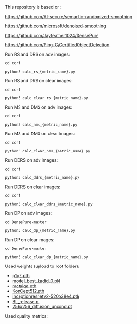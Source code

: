This repository is based on:

https://github.com/AI-secure/semantic-randomized-smoothing

https://github.com/microsoft/denoised-smoothing

https://github.com/Jayfeather1024/DensePure

https://github.com/Ping-C/CertifiedObjectDetection


Run RS and DRS on adv images: 

`cd ccrf`

`python3 calc_rs_{metric_name}.py`


Run RS and DRS on clear images: 

`cd ccrf`

`python3 calc_clear_rs_{metric_name}.py`




Run MS and DMS on adv images: 

`cd ccrf`

`python3 calc_nms_{metric_name}.py`


Run MS and DMS on clear images: 

`cd ccrf`

`python3 calc_clear_nms_{metric_name}.py`




Run DDRS on adv images: 

`cd ccrf`

`python3 calc_ddrs_{metric_name}.py`


Run DDRS on clear images: 

`cd ccrf`

`python3 calc_clear_ddrs_{metric_name}.py`




Run DP on adv images: 

`cd DensePure-master`

`python3 calc_dp_{metric_name}.py`


Run DP on clear images: 

`cd DensePure-master`

`python3 calc_clear_dp_{metric_name}.py`


Used weights (upload to root folder):

* [p1q2.pth](https://drive.google.com/file/d/1fwP7rhwdWwUtV92kkdLx88SXq3SvxfRs/view?usp=sharing)
* [model_best_kadid_0.pkl](https://drive.google.com/file/d/1SZlCQQvV04z8p5kZVWB_eLQFZGzawJHK/view?usp=sharing)
* [metaiqa.pth](https://drive.google.com/file/d/19U_gHdK3Ld9uI23MABC14Pin9Vfw8AQM/view?usp=sharing)
* [KonCept512.pth](https://drive.google.com/file/d/1fzFjWMQw4x_6lv3ZOxaqx3qI6I-q3Lrk/view?usp=sharing)
* [inceptionresnetv2-520b38e4.pth](https://drive.google.com/file/d/1M9looiiWsi_FnWE3R-9N4_zsyhgvzrBp/view?usp=sharing)
* [BL_release.pt](https://drive.google.com/file/d/1mR6c8UfFaryZNXX-Wy1d0NHDOJl5vQX_/view?usp=sharing)
* [256x256_diffusion_uncond.pt](https://drive.google.com/file/d/1QrccFT48o2hEYsdpfLfsfPkNmIlYvvDz/view?usp=sharing)

Used quality metrics:
